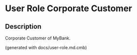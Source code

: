 # User Role Corporate Customer

## Description
Corporate Customer of MyBank.



(generated with docs/user-role.md.cmb)
